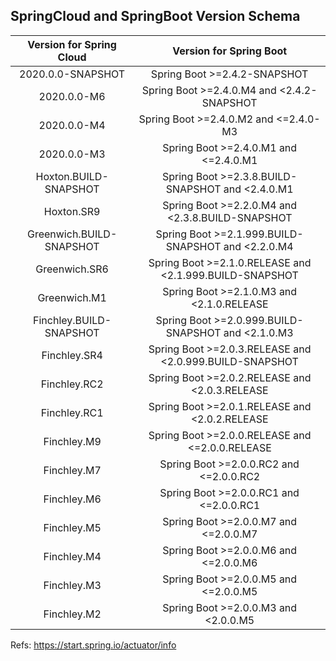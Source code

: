 ## SpringCloud and SpringBoot Version Schema

Version for Spring Cloud|Version for Spring Boot  
:---:|:---:|
2020.0.0-SNAPSHOT | Spring Boot >=2.4.2-SNAPSHOT
2020.0.0-M6 | Spring Boot >=2.4.0.M4 and <2.4.2-SNAPSHOT
2020.0.0-M4 | Spring Boot >=2.4.0.M2 and <=2.4.0-M3
2020.0.0-M3 | Spring Boot >=2.4.0.M1 and <=2.4.0.M1
Hoxton.BUILD-SNAPSHOT |Spring Boot >=2.3.8.BUILD-SNAPSHOT and <2.4.0.M1
Hoxton.SR9 |Spring Boot >=2.2.0.M4 and <2.3.8.BUILD-SNAPSHOT
Greenwich.BUILD-SNAPSHOT | Spring Boot >=2.1.999.BUILD-SNAPSHOT and <2.2.0.M4
Greenwich.SR6 | Spring Boot >=2.1.0.RELEASE and <2.1.999.BUILD-SNAPSHOT
Greenwich.M1 | Spring Boot >=2.1.0.M3 and <2.1.0.RELEASE
Finchley.BUILD-SNAPSHOT | Spring Boot >=2.0.999.BUILD-SNAPSHOT and <2.1.0.M3
Finchley.SR4 | Spring Boot >=2.0.3.RELEASE and <2.0.999.BUILD-SNAPSHOT
Finchley.RC2 | Spring Boot >=2.0.2.RELEASE and <2.0.3.RELEASE
Finchley.RC1| Spring Boot >=2.0.1.RELEASE and <2.0.2.RELEASE
Finchley.M9| Spring Boot >=2.0.0.RELEASE and <=2.0.0.RELEASE 
Finchley.M7 | Spring Boot >=2.0.0.RC2 and <=2.0.0.RC2
Finchley.M6 | Spring Boot >=2.0.0.RC1 and <=2.0.0.RC1
Finchley.M5| Spring Boot >=2.0.0.M7 and <=2.0.0.M7
Finchley.M4| Spring Boot >=2.0.0.M6 and <=2.0.0.M6
Finchley.M3 | Spring Boot >=2.0.0.M5 and <=2.0.0.M5
Finchley.M2 | Spring Boot >=2.0.0.M3 and <2.0.0.M5
Refs: https://start.spring.io/actuator/info

